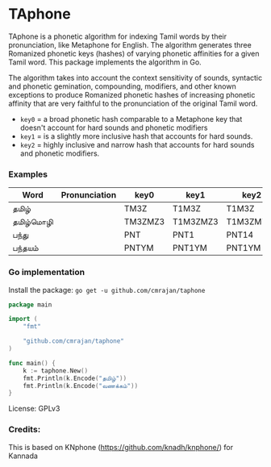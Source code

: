 # TAphone

TAphone is a phonetic algorithm for indexing Tamil words by their pronunciation, like Metaphone for English. The algorithm generates three Romanized phonetic keys (hashes) of varying phonetic affinities for a given Tamil word. This package implements the algorithm in Go.

The algorithm takes into account the context sensitivity of sounds, syntactic and phonetic gemination, compounding, modifiers, and other known exceptions to produce Romanized phonetic hashes of increasing phonetic affinity that are very faithful to the pronunciation of the original Tamil word.

- `key0` = a broad phonetic hash comparable to a Metaphone key that doesn't account for hard sounds and phonetic modifiers
- `key1` = is a slightly more inclusive hash that accounts for hard sounds.
- `key2` = highly inclusive and narrow hash that accounts for hard sounds and phonetic modifiers.

### Examples

| Word       | Pronunciation | key0    | key1    | key2      |
| ---------- | ------------- | ------- | ------- | --------- |
| தமிழ் 	|  |  TM3Z |  T1M3Z |  T1M3Z |
| தமிழ்மொழி 	|  |  TM3ZMZ3 |  T1M3ZMZ3 |  T1M3ZM7Z3 |
| பந்து 	|  |  PNT |  PNT1 |  PNT14 |
| பந்தயம் 	|  |  PNTYM |  PNT1YM |  PNT1YM |

### Go implementation

Install the package:
`go get -u github.com/cmrajan/taphone`

```go
package main

import (
	"fmt"

	"github.com/cmrajan/taphone"
)

func main() {
	k := taphone.New()
	fmt.Println(k.Encode("தமிழ்"))
	fmt.Println(k.Encode("வணக்கம்"))
}

```

License: GPLv3
### Credits:
This is based on KNphone (https://github.com/knadh/knphone/) for Kannada
